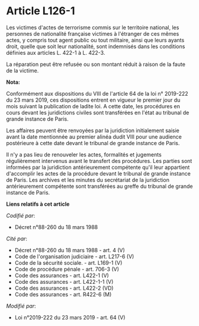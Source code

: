 # Article L126-1

Les victimes d'actes de terrorisme commis sur le territoire national, les personnes de nationalité française victimes à
l'étranger de ces mêmes actes, y compris tout agent public ou tout militaire, ainsi que leurs ayants droit, quelle que soit
leur nationalité, sont indemnisés dans les conditions définies aux articles L. 422-1 à L. 422-3.

La réparation peut être refusée ou son montant réduit à raison de la faute de la victime.

**Nota:**

Conformément aux dispositions du VIII de l'article 64 de la loi n° 2019-222 du 23 mars 2019, ces dispositions entrent en
vigueur le premier jour du mois suivant la publication de ladite loi. A cette date, les procédures en cours devant les
juridictions civiles sont transférées en l'état au tribunal de grande instance de Paris.

Les affaires peuvent être renvoyées par la juridiction initialement saisie avant la date mentionnée au premier alinéa dudit
VIII pour une audience postérieure à cette date devant le tribunal de grande instance de Paris.

Il n'y a pas lieu de renouveler les actes, formalités et jugements régulièrement intervenus avant le transfert des
procédures. Les parties sont informées par la juridiction antérieurement compétente qu'il leur appartient d'accomplir les
actes de la procédure devant le tribunal de grande instance de Paris. Les archives et les minutes du secrétariat de la
juridiction antérieurement compétente sont transférées au greffe du tribunal de grande instance de Paris.

**Liens relatifs à cet article**

_Codifié par_:

  - Décret n°88-260 du 18 mars 1988

_Cité par_:

  - Décret n°88-260 du 18 mars 1988 - art. 4 (V)
  - Code de l'organisation judiciaire - art. L217-6 (V)
  - Code de la sécurité sociale. - art. L169-1 (V)
  - Code de procédure pénale - art. 706-3 (V)
  - Code des assurances - art. L422-1 (V)
  - Code des assurances - art. L422-1-1 (V)
  - Code des assurances - art. L422-2 (VD)
  - Code des assurances - art. R422-6 (M)

_Modifié par_:

  - Loi n°2019-222 du 23 mars 2019 - art. 64 (V)
